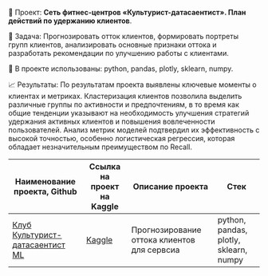 📑 Проект: **Сеть фитнес-центров «Культурист-датасаентист». План действий по удержанию клиентов**. 

📌 Задача: Прогнозировать отток клиентов, формировать портреты групп клиентов, анализировать основные признаки оттока и разработать рекомендации по улучшению работы с клиентами.

🔧 В проекте использованы: python, pandas, plotly, sklearn, numpy.

📈 Результаты: По результатам проекта выявлены ключевые моменты о клиентах и метриках. Кластеризация клиентов позволила выделить различные группы по активности и предпочтениям, в то время как общие тенденции указывают на необходимость улучшения стратегий удержания активных клиентов и повышения вовлеченности пользователей. Анализ метрик моделей подтвердил их эффективность с высокой точностью, особенно логистическая регрессия, которая обладает незначительным преимуществом по Recall.

| Наименование проекта, Github        | Ссылка на проект на Kaggle                                                                       | Описание проекта                                                                                                                                    | Стек                                                         |
 | ----------------------------------- |--------------------------------------------------------------------------------------------------| ----------------------------------------------------------------------------------------------------------------------------------------------------| ------------------------------------------------------------ |
| [Клуб Культурист-датасаентист ML](https://github.com/warmduck/Yandex-Practicum/tree/main/11.%20%D0%9A%D1%83%D0%BB%D1%8C%D1%82%D1%83%D1%80%D0%B8%D1%81%D1%82-%D0%B4%D0%B0%D1%82%D0%B0%D1%81%D0%B0%D0%B5%D0%BD%D1%82%D0%B8%D1%81%D1%82_ml) | [Kaggle](https://www.kaggle.com/code/warmduck/11-practicum-ml)                                  | Прогнозирование оттока клиентов для сервсиа                                                                                                         | python, pandas, plotly, sklearn, numpy     |
